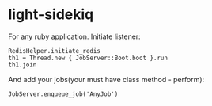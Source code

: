 # light-sidekiq
For any ruby application. 
Initiate listener: 
```
RedisHelper.initiate_redis
th1 = Thread.new { JobServer::Boot.boot }.run
th1.join
```

And add your jobs(your must have class method - perform):
```
JobServer.enqueue_job('AnyJob')
```